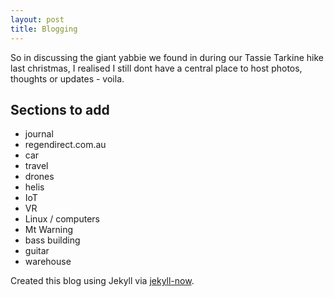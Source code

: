 ```yaml
---
layout: post
title: Blogging
---
```


So in discussing the giant yabbie we found in during our Tassie Tarkine hike last christmas, I realised I still dont have a central place to host photos, thoughts or updates - voila.

## Sections to add

- journal
- regendirect.com.au
- car
- travel
- drones
- helis
- IoT
- VR
- Linux / computers
- Mt Warning
- bass building
- guitar
- warehouse

Created this blog using Jekyll via [jekyll-now](https://github.com/barryclark/jekyll-now).

